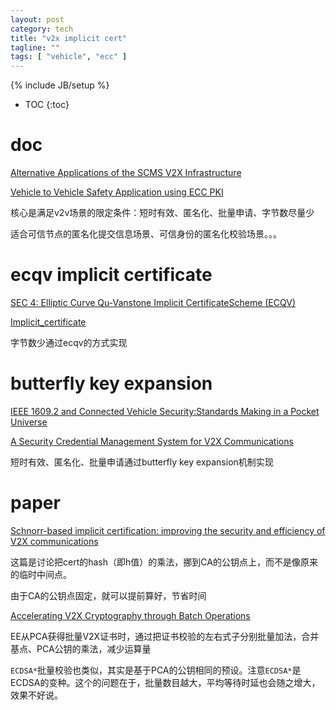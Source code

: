 ```yaml
---
layout: post
category: tech
title: "v2x implicit cert"
tagline: ""
tags: [ "vehicle", "ecc" ] 
---
```

{% include JB/setup %}

* TOC
{:toc}

# doc

[Alternative Applications of the SCMS V2X Infrastructure](https://icmconference.org/wp-content/uploads/E21b-Romansky.pdf)

[Vehicle to Vehicle Safety Application using ECC PKI](https://csrc.nist.gov/csrc/media/events/workshop-on-elliptic-curve-cryptography-standards/documents/presentations/session2-lambert-rob.pdf)

核心是满足v2v场景的限定条件：短时有效、匿名化、批量申请、字节数尽量少

适合可信节点的匿名化提交信息场景、可信身份的匿名化校验场景。。。

# ecqv implicit certificate

[SEC 4:  Elliptic Curve Qu-Vanstone Implicit CertificateScheme (ECQV)](https://www.secg.org/sec4-1.0.pdf)

[Implicit_certificate](https://en.wikipedia.org/wiki/Implicit_certificate)

字节数少通过ecqv的方式实现

# butterfly key expansion

[IEEE 1609.2 and Connected Vehicle Security:Standards Making in a Pocket Universe](https://csrc.nist.rip/groups/ST/ssr2016/documents/presentation-tue-whyte-invited.pdf)

[A Security Credential Management System for V2X Communications](https://arxiv.org/pdf/1802.05323.pdf)

短时有效、匿名化、批量申请通过butterfly key expansion机制实现

# paper

[Schnorr-based implicit certification: improving the security and efficiency of V2X communications](https://www.semanticscholar.org/paper/Schnorr-based-implicit-certification%3A-improving-the-Barreto-Simpl%C3%ADcio/af96f4189589b0fc8f611b6cc50dc1ac5769669d)

这篇是讨论把cert的hash（即h值）的乘法，挪到CA的公钥点上，而不是像原来的临时中间点。

由于CA的公钥点固定，就可以提前算好，节省时间

[Accelerating V2X Cryptography through Batch Operations](https://www.semanticscholar.org/paper/Accelerating-V2X-Cryptography-through-Batch-Bottinelli-Lambert/4ee8de0b546ea964b89747bb5f543df86a1326ef)

EE从PCA获得批量V2X证书时，通过把证书校验的左右式子分别批量加法，合并基点、PCA公钥的乘法，减少运算量

`ECDSA*`批量校验也类似，其实是基于PCA的公钥相同的预设。注意`ECDSA*`是ECDSA的变种。这个的问题在于，批量数目越大，平均等待时延也会随之增大，效果不好说。

